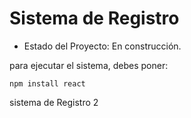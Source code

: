 <h1> Sistema de Registro</h1>

- Estado del Proyecto: En construcción.

para ejecutar el sistema, debes poner:

```npm install react```

sistema de Registro 2
